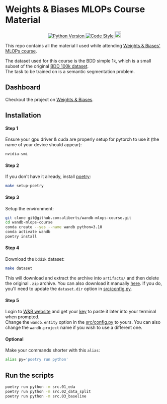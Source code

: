 # Weights & Biases MLOPs Course Material
<p align="center">
	<a href="https://www.python.org/downloads/release/python-3100/">
		<img src="https://img.shields.io/badge/Python-3.10-blue"
			 alt="Python Version">
	</a>
	<a href="https://github.com/psf/black">
		<img src="https://img.shields.io/badge/Code%20style-Black-000000.svg"
			 alt="Code Style">
	</a>
	<a href="https://wandb.ai/aliberts/mlops-course-001">
		<img src="https://raw.githubusercontent.com/wandb/assets/main/wandb-github-badge-28-gray.svg"
			 alt="Weights & Biases"
			 height="20">
	</a>
</p>


This repo contains all the material I used while attending [Weights & Biases' MLOPs course](https://www.wandb.courses/courses/effective-mlops-model-development).

The dataset used for this course is the BDD simple 1k, which is a small subset of the original [BDD 100k dataset](https://www.bdd100k.com/). \
The task to be trained on is a semantic segmentation problem.


## Dashboard
Checkout the project on [Weights & Biases](https://wandb.ai/aliberts/mlops-course-001).

## Installation

#### Step 1
Ensure your gpu driver & cuda are properly setup for pytorch to use it (the name of your device should appear):
```bash
nvidia-smi
```

#### Step 2
If you don't have it already, install [poetry](https://python-poetry.org/):
```bash
make setup-poetry
```

#### Step 3
Setup the environment:
```bash
git clone git@github.com:aliberts/wandb-mlops-course.git
cd wandb-mlops-course
conda create --yes --name wandb python=3.10
conda activate wandb
poetry install
```

#### Step 4
Download the `bdd1k` dataset:
```bash
make dataset
```
This will download and extract the archive into `artifacts/` and then delete the original `.zip` archive.
You can also download it manually [here](https://storage.googleapis.com/wandb_course/bdd_simple_1k.zip). If you do, you'll need to update the `dataset.dir` option in [src/config.py](src/config.py).

#### Step 5
Login to [W&B website](https://wandb.ai/site) and get your [key](https://wandb.ai/authorize) to paste it later into your terminal when prompted. \
Change the `wandb.entity` option in the [src/config.py](src/config.py) to yours.
You can also change the `wandb.project` name if you wish to use a different one.

#### Optional
Make your commands shorter with this `alias`:
```bash
alias py='poetry run python'
```

## Run the scripts
```bash
poetry run python -m src.01_eda
poetry run python -m src.02_data_split
poetry run python -m src.03_baseline
```
